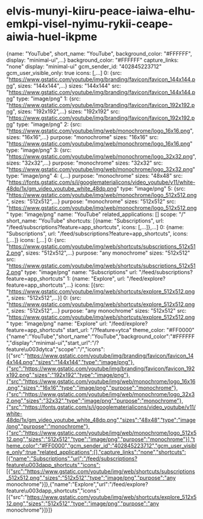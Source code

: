 # elvis-munyi-kiiru-peace-iaiwa-elhu-emkpi-visel-nyimu-rykii-ceape-aiwia-huel-ikpme
{name: "YouTube", short_name: "YouTube", background_color: "#FFFFFF", display: "minimal-ui",…} background_color: "#FFFFFF" capture_links: "none" display: "minimal-ui" gcm_sender_id: "402845223712" gcm_user_visible_only: true icons: [,…] 0: {src: "https://www.gstatic.com/youtube/img/branding/favicon/favicon_144x144.png", sizes: "144x144",…} sizes: "144x144" src: "https://www.gstatic.com/youtube/img/branding/favicon/favicon_144x144.png" type: "image/png" 1: {src: "https://www.gstatic.com/youtube/img/branding/favicon/favicon_192x192.png", sizes: "192x192",…} sizes: "192x192" src: "https://www.gstatic.com/youtube/img/branding/favicon/favicon_192x192.png" type: "image/png" 2: {src: "https://www.gstatic.com/youtube/img/web/monochrome/logo_16x16.png", sizes: "16x16",…} purpose: "monochrome" sizes: "16x16" src: "https://www.gstatic.com/youtube/img/web/monochrome/logo_16x16.png" type: "image/png" 3: {src: "https://www.gstatic.com/youtube/img/web/monochrome/logo_32x32.png", sizes: "32x32",…} purpose: "monochrome" sizes: "32x32" src: "https://www.gstatic.com/youtube/img/web/monochrome/logo_32x32.png" type: "image/png" 4: {,…} purpose: "monochrome" sizes: "48x48" src: "https://fonts.gstatic.com/s/i/googlematerialicons/video_youtube/v11/white-48dp/1x/gm_video_youtube_white_48dp.png" type: "image/png" 5: {src: "https://www.gstatic.com/youtube/img/web/monochrome/logo_512x512.png", sizes: "512x512",…} purpose: "monochrome" sizes: "512x512" src: "https://www.gstatic.com/youtube/img/web/monochrome/logo_512x512.png" type: "image/png" name: "YouTube" related_applications: [] scope: "/" short_name: "YouTube" shortcuts: [{name: "Subscriptions", url: "/feed/subscriptions?feature=app_shortcuts", icons: [,…]},…] 0: {name: "Subscriptions", url: "/feed/subscriptions?feature=app_shortcuts", icons: [,…]} icons: [,…] 0: {src: "https://www.gstatic.com/youtube/img/web/shortcuts/subscriptions_512x512.png", sizes: "512x512",…} purpose: "any monochrome" sizes: "512x512" src: "https://www.gstatic.com/youtube/img/web/shortcuts/subscriptions_512x512.png" type: "image/png" name: "Subscriptions" url: "/feed/subscriptions?feature=app_shortcuts" 1: {name: "Explore", url: "/feed/explore?feature=app_shortcuts",…} icons: [{src: "https://www.gstatic.com/youtube/img/web/shortcuts/explore_512x512.png", sizes: "512x512",…}] 0: {src: "https://www.gstatic.com/youtube/img/web/shortcuts/explore_512x512.png", sizes: "512x512",…} purpose: "any monochrome" sizes: "512x512" src: "https://www.gstatic.com/youtube/img/web/shortcuts/explore_512x512.png" type: "image/png" name: "Explore" url: "/feed/explore?feature=app_shortcuts" start_url: "/?feature=ytca" theme_color: "#FF0000"{"name":"YouTube","short_name":"YouTube","background_color":"#FFFFFF","display":"minimal-ui","start_url":"/?feature\u003dytca","scope":"/","icons":[{"src":"https://www.gstatic.com/youtube/img/branding/favicon/favicon_144x144.png","sizes":"144x144","type":"image/png"},{"src":"https://www.gstatic.com/youtube/img/branding/favicon/favicon_192x192.png","sizes":"192x192","type":"image/png"},{"src":"https://www.gstatic.com/youtube/img/web/monochrome/logo_16x16.png","sizes":"16x16","type":"image/png","purpose":"monochrome"},{"src":"https://www.gstatic.com/youtube/img/web/monochrome/logo_32x32.png","sizes":"32x32","type":"image/png","purpose":"monochrome"},{"src":"https://fonts.gstatic.com/s/i/googlematerialicons/video_youtube/v11/white-48dp/1x/gm_video_youtube_white_48dp.png","sizes":"48x48","type":"image/png","purpose":"monochrome"},{"src":"https://www.gstatic.com/youtube/img/web/monochrome/logo_512x512.png","sizes":"512x512","type":"image/png","purpose":"monochrome"}],"theme_color":"#FF0000","gcm_sender_id":"402845223712","gcm_user_visible_only":true,"related_applications":[],"capture_links":"none","shortcuts":[{"name":"Subscriptions","url":"/feed/subscriptions?feature\u003dapp_shortcuts","icons":[{"src":"https://www.gstatic.com/youtube/img/web/shortcuts/subscriptions_512x512.png","sizes":"512x512","type":"image/png","purpose":"any monochrome"}]},{"name":"Explore","url":"/feed/explore?feature\u003dapp_shortcuts","icons":[{"src":"https://www.gstatic.com/youtube/img/web/shortcuts/explore_512x512.png","sizes":"512x512","type":"image/png","purpose":"any monochrome"}]}]}
